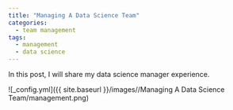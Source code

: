 ```yaml
---
title: "Managing A Data Science Team"
categories:
  - team management
tags:
  - management
  - data science
--- 
```


In this post, I will share my data science manager experience.  

![_config.yml]({{ site.baseurl }}/images//Managing A Data Science Team/management.png)
